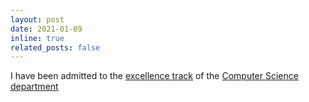 ```yaml
---
layout: post
date: 2021-01-09
inline: true
related_posts: false
---
```


I have been admitted to the [excellence track](https://www.studiareinformatica.uniroma1.it/master-course-computer-science/honours-programme) of the [Computer Science department](https://www.studiareinformatica.uniroma1.it/)
